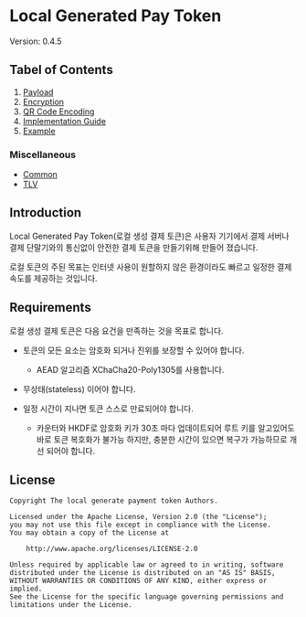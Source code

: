 # Local Generated Pay Token

Version: 0.4.5

## Tabel of Contents

1. [Payload](./1-Payload.md)
2. [Encryption](./2-Encryption.md)
3. [QR Code Encoding](./3-QR%20Code%20Encoding.md)
4. [Implementation Guide](./4-Implementation%20Guide.md)
5. [Example](./5-Example.md)

### Miscellaneous
- [Common](./Common.md)
- [TLV](./TLV.md)

## Introduction

Local Generated Pay Token(로컬 생성 결제 토큰)은 사용자 기기에서 결제 서버나 결제 단말기와의 통신없이 안전한 결제 토큰을 만들기위해 만들어 졌습니다.

로컬 토큰의 주된 목표는 인터넷 사용이 원할하지 않은 환경이라도 빠르고 일정한 결제 속도를 제공하는 것입니다.

## Requirements

로컬 생성 결제 토큰은 다음 요건을 만족하는 것을 목표로 합니다.

- 토큰의 모든 요소는 암호화 되거나 진위를 보장할 수 있어야 합니다.
  - AEAD 알고리즘 XChaCha20-Poly1305를 사용합니다.

- 무상태(stateless) 이어야 합니다.

- 일정 시간이 지나면 토큰 스스로 만료되어야 합니다.
  - 카운터와 HKDF로 암호화 키가 30초 마다 업데이트되어 루트 키를 알고있어도 바로 토큰 복호화가 불가능 하지만,
    충분한 시간이 있으면 복구가 가능하므로 개선 되어야 합니다.

## License

    Copyright The local generate payment token Authors.
    
    Licensed under the Apache License, Version 2.0 (the "License");
    you may not use this file except in compliance with the License.
    You may obtain a copy of the License at
    
        http://www.apache.org/licenses/LICENSE-2.0
    
    Unless required by applicable law or agreed to in writing, software
    distributed under the License is distributed on an "AS IS" BASIS,
    WITHOUT WARRANTIES OR CONDITIONS OF ANY KIND, either express or implied.
    See the License for the specific language governing permissions and
    limitations under the License.
